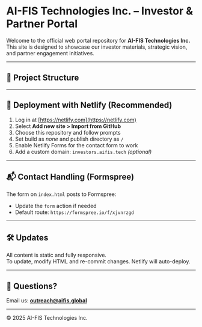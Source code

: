 # AI-FIS Technologies Inc. – Investor & Partner Portal

Welcome to the official web portal repository for **AI-FIS Technologies Inc.**  
This site is designed to showcase our investor materials, strategic vision, and partner engagement initiatives.

---

## 🔧 Project Structure


---

## 🚀 Deployment with Netlify (Recommended)

1. Log in at [https://netlify.com](https://netlify.com)  
2. Select **Add new site > Import from GitHub**  
3. Choose this repository and follow prompts  
4. Set build as _none_ and publish directory as `/`  
5. Enable Netlify Forms for the contact form to work  
6. Add a custom domain: `investors.aifis.tech` *(optional)*

---

## 📬 Contact Handling (Formspree)

The form on `index.html` posts to Formspree:

- Update the `form` action if needed  
- Default route: `https://formspree.io/f/xjvnrzgd`

---

## 🛠 Updates

All content is static and fully responsive.  
To update, modify HTML and re-commit changes. Netlify will auto-deploy.

---

## 📩 Questions?

Email us: **outreach@aifis.global**

---

© 2025 AI-FIS Technologies Inc.


